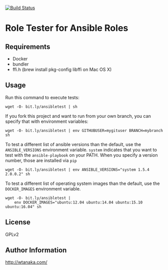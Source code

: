 [![Build Status](https://travis-ci.org/wtanaka/role-tester-ansible.svg?branch=master)](https://travis-ci.org/wtanaka/role-tester-ansible)

Role Tester for Ansible Roles
=============================

Requirements
------------

* Docker
* bundler
* ffi.h (brew install pkg-config libffi on Mac OS X)

Usage
-----

Run this command to execute tests:

```
wget -O- bit.ly/ansibletest | sh
```

If you fork this project and want to run from your own branch, you can
specify that with environment variables:

```
wget -O- bit.ly/ansibletest | env GITHUBUSER=mygituser BRANCH=mybranch sh
```

To test a different list of ansible versions than the default, use the
`ANSIBLE_VERSIONS` environment variable.  `system` indicates that you
want to test with the `ansible-playbook` on your PATH.  When you
specify a version number, those are installed via `pip`

```
wget -O- bit.ly/ansibletest | env ANSIBLE_VERSIONS="system 1.5.4 2.0.0.2" sh
```

To test a different list of operating system images than the default,
use the `DOCKER_IMAGES` environment variable.

```
wget -O- bit.ly/ansibletest |
    env DOCKER_IMAGES="ubuntu:12.04 ubuntu:14.04 ubuntu:15.10 ubuntu:16.04" sh
```

License
-------

GPLv2

Author Information
------------------

http://wtanaka.com/
